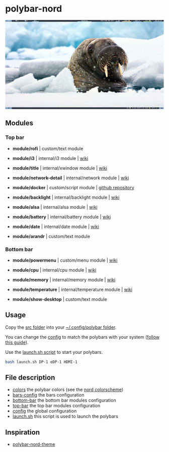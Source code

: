 # polybar-nord

![polybars](polybars.png)

## Modules

### Top bar

- **module/rofi** | custom/text module
- **module/i3** | internal/i3 module | [wiki](https://github.com/polybar/polybar/wiki/Module:-i3)

- **module/title** | internal/xwindow module | [wiki](https://github.com/polybar/polybar/wiki/Module:-xwindow)

- **module/network-detail** | internal/network module | [wiki](https://github.com/polybar/polybar/wiki/Module:-network)
- **module/docker** | custom/script module | [github repository](https://github.com/kerwanp/polybar-script-docker)
- **module/backlight** | internal/backlight module | [wiki](https://github.com/polybar/polybar/wiki/Module:-backlight)
- **module/alsa** | internal/alsa module | [wiki](https://github.com/polybar/polybar/wiki/Module:-alsa)
- **module/battery** | internal/battery module | [wiki](https://github.com/polybar/polybar/wiki/Module:-battery)
- **module/date** | internal/date module | [wiki](https://github.com/polybar/polybar/wiki/Module:-date)

- **module/arandr** | custom/text module

### Bottom bar

- **module/powermenu** | custom/menu module | [wiki](https://github.com/polybar/polybar/wiki/Module:-menu)

- **module/cpu** | internal/cpu module | [wiki](https://github.com/polybar/polybar/wiki/Module:-cpu)
- **module/memory** | internal/memory module | [wiki](https://github.com/polybar/polybar/wiki/Module:-memory)
- **module/temperature** | internal/temperature module | [wiki](https://github.com/polybar/polybar/wiki/Module:-temperature)
- **module/show-desktop** | custom/text module

## Usage

Copy the [src folder](src) into your [~/.config/polybar folder](~/.config/polybar).

You can change the [config](config) to match the polybars with your system ([follow this guide](./modules-configuration.md)).

Use the [launch.sh script](launch.sh) to start your polybars.

```bash
bash launch.sh DP-1 eDP-1 HDMI-1
```

## File description

- [colors](colors)
    the polybar colors (see the [nord colorscheme](https://www.nordtheme.com/))
- [bars-config](bars-config)
    the bars configuration
- [bottom-bar](bottom-bar)
    the bottom bar modules configuration
- [top-bar](top-bar)
    the top bar modules configuration
- [config](config)
    the global configuration
- [launch.sh](launch.sh)
    this script is used to launch the polybars

## Inspiration

- [polybar-nord-theme](https://github.com/Yucklys/polybar-nord-theme)